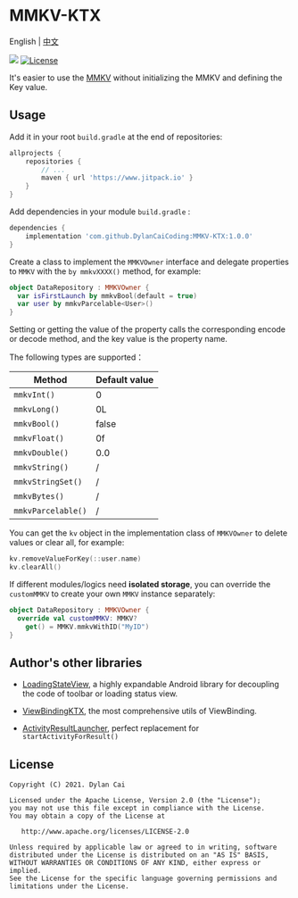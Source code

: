 # MMKV-KTX

English | [中文](README_CN.md)

[![](https://www.jitpack.io/v/DylanCaiCoding/MMKV-KTX.svg)](https://www.jitpack.io/#DylanCaiCoding/MMKV-KTX) [![License](https://img.shields.io/badge/License-Apache--2.0-blue.svg)](https://github.com/DylanCaiCoding/LoadingStateView/blob/master/LICENSE)

It's easier to use the [MMKV](https://github.com/Tencent/MMKV) without initializing the MMKV and defining the Key value.


## Usage

Add it in your root `build.gradle` at the end of repositories:

```groovy
allprojects {
    repositories {
        // ...
        maven { url 'https://www.jitpack.io' }
    }
}
```

Add dependencies in your module `build.gradle` :

```groovy
dependencies {
    implementation 'com.github.DylanCaiCoding:MMKV-KTX:1.0.0'
}
```

Create a class to implement the `MMKVOwner` interface and delegate properties to `MMKV` with the `by mmkvXXXX()` method, for example:

```kotlin
object DataRepository : MMKVOwner {
  var isFirstLaunch by mmkvBool(default = true)
  var user by mmkvParcelable<User>()
}
```

Setting or getting the value of the property calls the corresponding encode or decode method, and the key value is the property name.

The following types are supported：

| Method             | Default value |
| ------------------ | ------------- |
| `mmkvInt()`        | 0             |
| `mmkvLong()`       | 0L            |
| `mmkvBool()`       | false         |
| `mmkvFloat()`      | 0f            |
| `mmkvDouble()`     | 0.0           |
| `mmkvString()`     | /             |
| `mmkvStringSet()`  | /             |
| `mmkvBytes()`      | /             |
| `mmkvParcelable()` | /             |

You can get the `kv` object in the implementation class of `MMKVOwner` to delete values or clear all, for example:

```kotlin
kv.removeValueForKey(::user.name)
kv.clearAll()
```

If different modules/logics need **isolated storage**, you can override the `customMMKV` to create your own `MMKV` instance separately:

```kotlin
object DataRepository : MMKVOwner {
  override val customMMKV: MMKV?
    get() = MMKV.mmkvWithID("MyID")
}
```

## Author's other libraries

- [LoadingStateView](https://github.com/DylanCaiCoding/LoadingStateView), a highly expandable Android library for decoupling the code of toolbar or loading status view.

- [ViewBindingKTX](https://github.com/DylanCaiCoding/ViewBindingKTX), the most comprehensive utils of ViewBinding.
- [ActivityResultLauncher](https://github.com/DylanCaiCoding/ActivityResultLauncher), perfect replacement for `startActivityForResult()`

## License

```
Copyright (C) 2021. Dylan Cai

Licensed under the Apache License, Version 2.0 (the "License");
you may not use this file except in compliance with the License.
You may obtain a copy of the License at

   http://www.apache.org/licenses/LICENSE-2.0

Unless required by applicable law or agreed to in writing, software
distributed under the License is distributed on an "AS IS" BASIS,
WITHOUT WARRANTIES OR CONDITIONS OF ANY KIND, either express or implied.
See the License for the specific language governing permissions and
limitations under the License.
```
